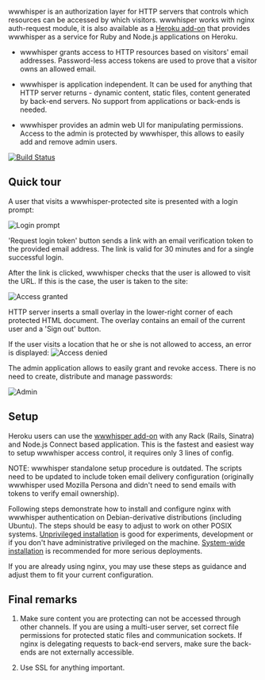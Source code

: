wwwhisper is an authorization layer for HTTP servers that controls
which resources can be accessed by which visitors. wwwhisper works
with nginx auth-request module, it is also available as a [Heroku
add-on](http://wwwhisper.io) that provides wwwhisper as a service for
Ruby and Node.js applications on Heroku.

* wwwhisper grants access to HTTP resources based on visitors' email
  addresses. Password-less access tokens are used to prove that a
  visitor owns an allowed email.

* wwwhisper is application independent. It can be used for anything
  that HTTP server returns - dynamic content, static files, content
  generated by back-end servers. No support from applications or
  back-ends is needed.

* wwwhisper provides an admin web UI for manipulating
  permissions. Access to the admin is protected by wwwhisper, this
  allows to easily add and remove admin users.

[![Build Status](https://travis-ci.org/wrr/wwwhisper.png?branch=master)](https://travis-ci.org/wrr/wwwhisper)

Quick tour
-----------

A user that visits a wwwhisper-protected site is presented with a
login prompt:

![Login prompt](https://raw.github.com/wrr/wwwhisper/master/doc/screens/login_required.png)

'Request login token' button sends a link with an email verification
token to the provided email address. The link is valid for 30 minutes
and for a single successful login.

After the link is clicked, wwwhisper checks that the user is allowed
to visit the URL. If this is the case, the user is taken to the site:

![Access granted](https://raw.github.com/wrr/wwwhisper/master/doc/screens/access_granted.png)

HTTP server inserts a small overlay in the lower-right corner of each
protected HTML document. The overlay contains an email of the current
user and a 'Sign out' button.

If the user visits a location that he or she is not allowed to access,
an error is displayed: ![Access
denied](https://raw.github.com/wrr/wwwhisper/master/doc/screens/access_denied.png)

The admin application allows to easily grant and revoke access. There
is no need to create, distribute and manage passwords:

![Admin](https://raw.github.com/wrr/wwwhisper/master/doc/screens/admin.png)


Setup
-----

Heroku users can use the [wwwhisper add-on](http://wwwhisper.io) with
any Rack (Rails, Sinatra) and Node.js Connect based application. This
is the fastest and easiest way to setup wwwhisper access control, it
requires only 3 lines of config.

NOTE: wwwhisper standalone setup procedure is outdated. The scripts
need to be updated to include token email delivery configuration
(originally wwwhisper used Mozilla Persona and didn't need to send
emails with tokens to verify email ownership).

Following steps demonstrate how to install and configure nginx with
wwwhisper authentication on Debian-derivative distributions (including
Ubuntu). The steps should be easy to adjust to work on other POSIX
systems. [Unprivileged
installation](https://github.com/wrr/wwwhisper/blob/master/doc/unprivileged_install.md)
is good for experiments, development or if you don't have
administrative privileged on the machine. [System-wide
installation](https://github.com/wrr/wwwhisper/blob/master/doc/system_wide_install.md)
is recommended for more serious deployments.

If you are already using nginx, you may use these steps as guidance
and adjust them to fit your current configuration.

Final remarks
-----------------

1. Make sure content you are protecting can not be accessed through
other channels. If you are using a multi-user server, set
correct file permissions for protected static files and
communication sockets. If nginx is delegating requests to back-end
servers, make sure the back-ends are not externally accessible.

2. Use SSL for anything important.
